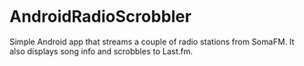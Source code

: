 AndroidRadioScrobbler
=====================

Simple Android app that streams a couple of radio stations from SomaFM. It also displays song info and scrobbles to Last.fm.